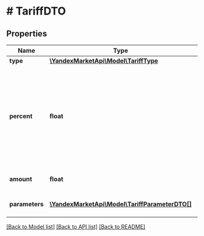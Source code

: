 # # TariffDTO

## Properties

Name | Type | Description | Notes
------------ | ------------- | ------------- | -------------
**type** | [**\YandexMarketApi\Model\TariffType**](TariffType.md) |  |
**percent** | **float** | {% note alert \&quot;Это поле устарело\&quot; %}  Не используйте его — это может привести к ошибкам.  {% endnote %}  Значение тарифа в процентах. | [optional]
**amount** | **float** | Значение тарифа в рублях. |
**parameters** | [**\YandexMarketApi\Model\TariffParameterDTO[]**](TariffParameterDTO.md) | Параметры расчета тарифа. | [optional]

[[Back to Model list]](../../README.md#models) [[Back to API list]](../../README.md#endpoints) [[Back to README]](../../README.md)
